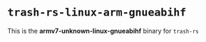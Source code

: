 # `trash-rs-linux-arm-gnueabihf`

This is the **armv7-unknown-linux-gnueabihf** binary for `trash-rs`
